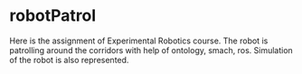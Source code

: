 # robotPatrol
Here is the assignment of Experimental Robotics course. The robot is patrolling around the corridors with help of ontology, smach, ros. Simulation of the robot is also represented. 
